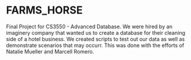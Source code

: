 # FARMS_HORSE

Final Project for CS3550 - Advanced Database. We were hired by an imaginery company that wanted us to create a database for their cleaning side 
of a hotel business. We created scripts to test out our data as well as demonstrate scenarios that may occurr. This was done with the efforts of
Natalie Mueller and Marcell Romero.
